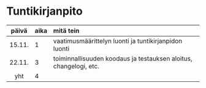 # Tuntikirjanpito

| päivä | aika | mitä tein  |
| :----:|:-----| :-----|
| 15.11. | 1    | vaatimusmäärittelyn luonti ja tuntikirjanpidon luonti |
| 22.11. | 3    | toiminnallisuuden koodaus ja testauksen aloitus, changelogi, etc. |
| yht   | 4   | |